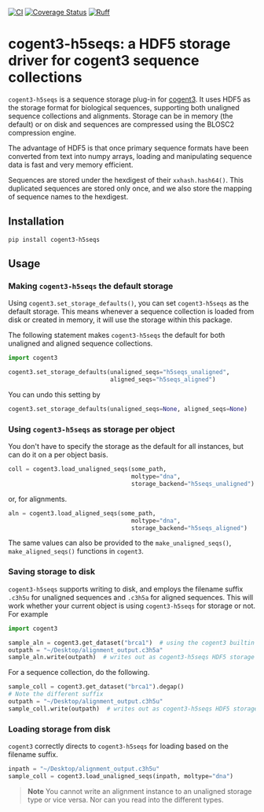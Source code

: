 [![CI](https://github.com/cogent3/cogent3-h5seqs/actions/workflows/ci.yml/badge.svg)](https://github.com/cogent3/cogent3-h5seqs/actions/workflows/ci.yml)
[![Coverage Status](https://coveralls.io/repos/github/cogent3/cogent3-h5seqs/badge.svg?branch=develop)](https://coveralls.io/github/cogent3/cogent3-h5seqs?branch=develop)
[![Ruff](https://img.shields.io/endpoint?url=https://raw.githubusercontent.com/astral-sh/ruff/main/assets/badge/v2.json)](https://github.com/astral-sh/ruff)

# cogent3-h5seqs: a HDF5 storage driver for cogent3 sequence collections

`cogent3-h5seqs` is a sequence storage plug-in for [cogent3](https://cogent3.org). It uses HDF5 as the storage format for biological sequences, supporting both unaligned sequence collections and alignments. Storage can be in memory (the default) or on disk and sequences are compressed using the BLOSC2 compression engine.

The advantage of HDF5 is that once primary sequence formats have been converted from text into numpy arrays, loading and manipulating sequence data is fast and very memory efficient.

Sequences are stored under the hexdigest of their `xxhash.hash64()`. This duplicated sequences are stored only once, and we also store the mapping of sequence names to the hexdigest.

## Installation

```
pip install cogent3-h5seqs
```

## Usage

### Making `cogent3-h5seqs` the default storage

Using `cogent3.set_storage_defaults()`, you can set `cogent3-h5seqs` as the default storage. This means whenever a sequence collection is loaded from disk or created in memory, it will use the storage within this package.

The following statement makes `cogent3-h5seqs` the default for both unaligned and aligned sequence collections.

```python
import cogent3

cogent3.set_storage_defaults(unaligned_seqs="h5seqs_unaligned",
                             aligned_seqs="h5seqs_aligned")
```

You can undo this setting by

```python
cogent3.set_storage_defaults(unaligned_seqs=None, aligned_seqs=None)
```

### Using `cogent3-h5seqs` as storage per object

You don't have to specify the storage as the default for all instances, but can do it on a per object basis.

```python
coll = cogent3.load_unaligned_seqs(some_path,
                                   moltype="dna",
                                   storage_backend="h5seqs_unaligned")
```

or, for alignments.

```python
aln = cogent3.load_aligned_seqs(some_path,
                                   moltype="dna",
                                   storage_backend="h5seqs_aligned")
```

The same values can also be provided to the `make_unaligned_seqs()`, `make_aligned_seqs()` functions in `cogent3`.

### Saving storage to disk

`cogent3-h5seqs` supports writing to disk, and employs the filename suffix `.c3h5u` for unaligned sequences and `.c3h5a` for aligned sequences. This will work whether your current object is using `cogent3-h5seqs` for storage or not. For example

```python
import cogent3

sample_aln = cogent3.get_dataset("brca1")  # using the cogent3 builtin storage
outpath = "~/Desktop/alignment_output.c3h5a"
sample_aln.write(outpath)  # writes out as cogent3-h5seqs HDF5 storage
```

For a sequence collection, do the following.

```python
sample_coll = cogent3.get_dataset("brca1").degap()
# Note the different suffix
outpath = "~/Desktop/alignment_output.c3h5u"
sample_coll.write(outpath)  # writes out as cogent3-h5seqs HDF5 storage
```
### Loading storage from disk

`cogent3` correctly directs to `cogent3-h5seqs` for loading based on the filename suffix.

```python
inpath = "~/Desktop/alignment_output.c3h5u"
sample_coll = cogent3.load_unaligned_seqs(inpath, moltype="dna")
```

> **Note**
> You cannot write an alignment instance to an unaligned storage type or vice versa. Nor can you read into the different types.
